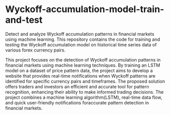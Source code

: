 # Wyckoff-accumulation-model-train-and-test


Detect and analyze Wyckoff accumulation patterns in financial markets using machine learning. This repository contains the code for training and testing the Wyckoff accumulation model on historical time series data of various forex currency pairs.


This project focuses on the detection of Wyckoff accumulation patterns in financial markets using machine learning techniques. By training an LSTM model on a dataset of price pattern data, the project aims to develop a website that provides real-time notifications when Wyckoff patterns are identified for specific currency pairs and timeframes. The proposed solution offers traders and investors an efficient and accurate tool for pattern recognition, enhancing their ability to make informed trading decisions. The project combines a machine learning algorithm(LSTM), real-time data flow, and quick user-friendly notifications foraccurate pattern detection in financial markets.

